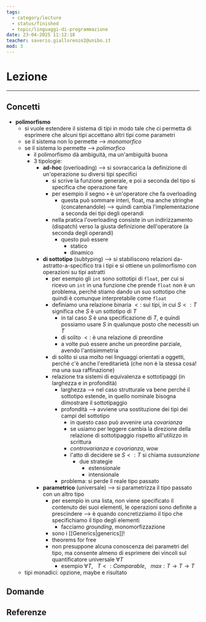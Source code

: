 ```yaml
---
tags:
  - category/lecture
  - status/finished
  - topic/linguaggi-di-programmazione
date: 23-04-2025 11:12:18
teacher: saverio.giallorenzo2@unibo.it
mod: 3
---
```

# Lezione
---
## Concetti
- **polimorfismo**
	- si vuole estendere il sistema di tipi in modo tale che ci permetta di esprimere che alcuni tipi accettano altri tipi come parametri
	- se il sistema non lo permette --> _monomorfico_
	- se il sistema lo permette --> _polimorfico_
		- il polimorfismo dà ambiguità, ma un'ambiguità buona
		- 3 tipologie:
			- **ad-hoc** (overloading) --> si sovraccarica la definizione di un'operazione su diversi tipi specifici
				- si scrive la funzione generale, e poi a seconda del tipo si specifica che operazione fare
				- per esempio il segno `+` è un'operatore che fa overloading
					- questa può sommare interi, float, ma anche stringhe (concatenandole) --> quindi cambia l'implementazione a seconda dei tipi degli operandi
				- nella pratica l'overloading consiste in un indirizzamento (dispatch) verso la giusta definizione dell'operatore (a seconda degli operandi)
					- questo può essere
						- statico
						- dinamico
			- **di sottotipo** (subtyping) --> si stabiliscono relazioni da-astratto-a-specifico tra i tipi e si ottiene un polimorfismo con operazioni su tipi astratti
				- per esempio gli `int` sono sottotipi di `float`, per cui si ricevo un `int` in una funzione che prende `float` non è un problema, perché stiamo dando un suo sottotipo che quindi è comunque interpretabile come `float`
				- definiamo una relazione binaria $<:$ sui tipi, in cui $S <: T$ significa che $S$ è un sottotipo di $T$
					- in tal caso $S$ è una specificazione di $T$, e quindi possiamo usare $S$ in qualunque posto che necessiti un $T$
					- di solito $<:$ è una relazione di preordine
					- a volte può essere anche un preordine parziale, avendo l'antisimmetria
				- di solito si usa molto nei linguaggi orientati a oggetti, perché c'è anche l'ereditarietà (che non è la stessa cosa! ma una sua raffinazione)
				- relazione tra sistemi di equivalenza e sottotipaggi (in larghezza e in profondità)
					- larghezza --> nel caso strutturale va bene perché il sottotipo estende, in quello nominale bisogna dimostrare il sottotipaggio
					- profondità --> avviene una sostituzione dei tipi dei campi del sottotipo
						- in questo caso può avvenire una _covarianza_
						- se usiamo per leggere cambia la direzione della relazione di sottotipaggio rispetto all'utilizzo in scrittura
						- _controvarianza_ e _covarianza_, wow
						- l'atto di decidere se $S <: T$ si chiama _sussunzione_
							- due strategie
								- estensionale
								- intensionale
					- problema: si perde il reale tipo passato
			- **parametrico** (universale) --> si parametrizza il tipo passato con un altro tipo
				- per esempio in una lista, non viene specificato il contenuto dei suoi elementi, le operazioni sono definite a prescindere --> è quando concretizziamo il tipo che specifichiamo il tipo degli elementi
					- facciamo _grounding_, monomorfizzazione
				- sono i [[Generics|generics]]!
				- theorems for free
				- non presuppone alcuna conoscenza dei parametri del tipo, ma consente almeno di esprimere dei vincoli sul quantificatore universale $\forall T$
					- esempio $\forall T, \ \ \ T <: Comparable, \ \ \ max: T \to T \to T$
	- tipi monadici: opzione, maybe e risultato

## Domande

## Referenze
